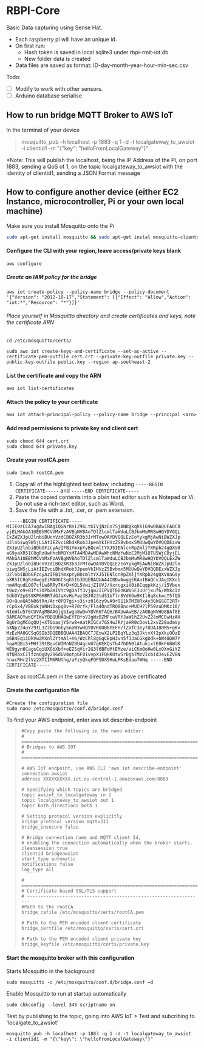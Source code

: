 # RBPI-Core

Basic Data capturing using Sense Hat.

- Each raspberry pi will have an unique id.
- On first run:
	- Hash token is saved in local sqlite3 under rbpi-rmit-iot.db
	- New folder data is created
- Data files are saved as format: ID-day-month-year-hour-min-sec.csv

Todo:
- [ ] Modify to work with other sensors.
- [ ] Arduino database serialise

## How to run bridge MQTT Broker to AWS IoT

In the terminal of your device

> mosquitto_pub -h localhost -p 1883 -q 1 -d -t localgateway_to_awsiot  -i clientid1 -m "{\"key\": \"helloFromLocalGateway\"}"

*Note: This will publish the localhost, being the IP Address of the PI, on port 1883, sending a QoS of 1, on the topic localgateway_to_awsiot with the identity of clientid1, sending a JSON Format message


## How to configure another device (either EC2 Instance, microcontroller, Pi or your own local machine)

Make sure you install Mosquitto onto the Pi

``` bash
sudo apt-get install mosquitto && sudo apt-get instal mosquitto-clients
```

#### Configure the CLI with your region, leave access/private keys blank

``` 
aws configure
```

##### Create an IAM policy for the bridge
```
aws iot create-policy --policy-name bridge --policy-document '{"Version": "2012-10-17","Statement": [{"Effect": "Allow","Action": "iot:*","Resource": "*"}]}'
```


###### Place yourself in Mosquitto directory and create certificates and keys, note the certificate ARN
``` 
cd /etc/mosquitto/certs/
```
```
sudo aws iot create-keys-and-certificate --set-as-active --certificate-pem-outfile cert.crt --private-key-outfile private.key --public-key-outfile public.key --region ap-southeast-2
```

#### List the certificate and copy the ARN 
```
aws iot list-certificates
```

#### Attach the policy to your certificate

``` 
aws iot attach-principal-policy --policy-name bridge --principal <arn>
```

#### Add read permissions to private key and client cert
```sudo chmod 644 private.key
sudo chmod 644 cert.crt
sudo chmod 644 private.key
```

#### Create your rootCA.pem  

```
sudo touch rootCA.pem
```

1. Copy all of the highlighted text below, including `-----BEGIN CERTIFICATE-----` and `-----END CERTIFICATE-----`
2. Paste the copied contents into a plain text editor such as Notepad or Vi. Do not use a rich-text editor, such as Word.
3. Save the file with a .txt, .cer, or .pem extension.

```
 -----BEGIN CERTIFICATE----- MIIE0zCCA7ugAwIBAgIQGNrRniZ96LtKIVjNzGs7SjANBgkqhkiG9w0BAQUFADCB yjELMAkGA1UEBhMCVVMxFzAVBgNVBAoTDlZlcmlTaWduLCBJbmMuMR8wHQYDVQQL ExZWZXJpU2lnbiBUcnVzdCBOZXR3b3JrMTowOAYDVQQLEzEoYykgMjAwNiBWZXJp U2lnbiwgSW5jLiAtIEZvciBhdXRob3JpemVkIHVzZSBvbmx5MUUwQwYDVQQDEzxW ZXJpU2lnbiBDbGFzcyAzIFB1YmxpYyBQcmltYXJ5IENlcnRpZmljYXRpb24gQXV0 aG9yaXR5IC0gRzUwHhcNMDYxMTA4MDAwMDAwWhcNMzYwNzE2MjM1OTU5WjCByjEL MAkGA1UEBhMCVVMxFzAVBgNVBAoTDlZlcmlTaWduLCBJbmMuMR8wHQYDVQQLExZW ZXJpU2lnbiBUcnVzdCBOZXR3b3JrMTowOAYDVQQLEzEoYykgMjAwNiBWZXJpU2ln biwgSW5jLiAtIEZvciBhdXRob3JpemVkIHVzZSBvbmx5MUUwQwYDVQQDEzxWZXJp U2lnbiBDbGFzcyAzIFB1YmxpYyBQcmltYXJ5IENlcnRpZmljYXRpb24gQXV0aG9y aXR5IC0gRzUwggEiMA0GCSqGSIb3DQEBAQUAA4IBDwAwggEKAoIBAQCvJAgIKXo1 nmAMqudLO07cfLw8RRy7K+D+KQL5VwijZIUVJ/XxrcgxiV0i6CqqpkKzj/i5Vbex t0uz/o9+B1fs70PbZmIVYc9gDaTY3vjgw2IIPVQT60nKWVSFJuUrjxuf6/WhkcIz SdhDY2pSS9KP6HBRTdGJaXvHcPaz3BJ023tdS1bTlr8Vd6Gw9KIl8q8ckmcY5fQG BO+QueQA5N06tRn/Arr0PO7gi+s3i+z016zy9vA9r911kTMZHRxAy3QkGSGT2RT+ rCpSx4/VBEnkjWNHiDxpg8v+R70rfk/Fla4OndTRQ8Bnc+MUCH7lP59zuDMKz10/ NIeWiu5T6CUVAgMBAAGjgbIwga8wDwYDVR0TAQH/BAUwAwEB/zAOBgNVHQ8BAf8E BAMCAQYwbQYIKwYBBQUHAQwEYTBfoV2gWzBZMFcwVRYJaW1hZ2UvZ2lmMCEwHzAH BgUrDgMCGgQUj+XTGoasjY5rw8+AatRIGCx7GS4wJRYjaHR0cDovL2xvZ28udmVy aXNpZ24uY29tL3ZzbG9nby5naWYwHQYDVR0OBBYEFH/TZafC3ey78DAJ80M5+gKv MzEzMA0GCSqGSIb3DQEBBQUAA4IBAQCTJEowX2LP2BqYLz3q3JktvXf2pXkiOOzE p6B4Eq1iDkVwZMXnl2YtmAl+X6/WzChl8gGqCBpH3vn5fJJaCGkgDdk+bW48DW7Y 5gaRQBi5+MHt39tBquCWIMnNZBU4gcmU7qKEKQsTb47bDN0lAtukixlE0kF6BWlK WE9gyn6CagsCqiUXObXbf+eEZSqVir2G3l6BFoMtEMze/aiCKm0oHw0LxOXnGiYZ 4fQRbxC1lfznQgUy286dUV4otp6F01vvpX1FQHKOtw5rDgb7MzVIcbidJ4vEZV8N hnacRHr2lVz2XTIIM6RUthg/aFzyQkqFOFSDX9HoLPKsEdao7WNq -----END CERTIFICATE-----
```

Save as rootCA.pem in the same directory as above certificated

#### Create the configuration file

```
#Create the configuration file
sudo nano /etc/mosquitto/conf.d/bridge.conf
```

To find your AWS endpoint, enter aws iot describe-endpoint

> ```
> #Copy paste the following in the nano editor:
> # =================================================================
> # Bridges to AWS IOT
> # =================================================================
> 
> # AWS IoT endpoint, use AWS CLI 'aws iot describe-endpoint'
> connection awsiot
> address XXXXXXXXXX.iot.eu-central-1.amazonaws.com:8883
> 
> # Specifying which topics are bridged
> topic awsiot_to_localgateway in 1
> topic localgateway_to_awsiot out 1
> topic both_directions both 1
> 
> # Setting protocol version explicitly
> bridge_protocol_version mqttv311
> bridge_insecure false
> 
> # Bridge connection name and MQTT client Id,
> # enabling the connection automatically when the broker starts.
> cleansession true
> clientid bridgeawsiot
> start_type automatic
> notifications false
> log_type all
> 
> # =================================================================
> # Certificate based SSL/TLS support
> # -----------------------------------------------------------------
> #Path to the rootCA
> bridge_cafile /etc/mosquitto/certs/rootCA.pem
> 
> # Path to the PEM encoded client certificate
> bridge_certfile /etc/mosquitto/certs/cert.crt
> 
> # Path to the PEM encoded client private key
> bridge_keyfile /etc/mosquitto/certs/private.key
> ```


#### Start the mosquitto broker with this configuration


Starts Mosquitto in the background
```
sudo mosquitto -c /etc/mosquitto/conf.d/bridge.conf –d
```
Enable Mosquitto to run at startup automatically
```
sudo chkconfig --level 345 scriptname on
```

Test by publishing to the topic, going into AWS IoT > Test and subcribing to 'localgate_to_awsiot'
``` 
mosquitto_pub -h localhost -p 1883 -q 1 -d -t localgateway_to_awsiot  -i clientid1 -m "{\"key\": \"helloFromLocalGateway\"}"

```